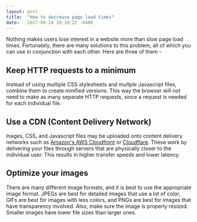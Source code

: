 ```yaml
---
layout: post
title:  "How to decrease page load times"
date:   2017-09-24 19:10:22 -0400
---
```



Nothing makes users lose interest in a website more than slow page load times. Fortunately, there are many solutions to this problem, all of which you can use in conjunction with each other. Here are three of them -


## Keep HTTP requests to a minimum

Instead of using multiple CSS stylesheets and multple Javascript files, combine them to create minified versions. This way the browser will not need to make as many separate HTTP requests, since a request is needed for each individual file.


## Use a CDN (Content Delivery Network)

Inages, CSS, and Javascript files may be uploaded onto content delivery networks such as [Amazon's AWS Cloudfront](https://aws.amazon.com/cloudfront/) or [Cloudflare](https://www.cloudflare.com/). These work by delivering your files through servers that are physically closer to the individual user. This results in higher transfer speeds and lower latency.


## Optimize your images
There are many different image formats, and it is best to use the appropriate image format. JPEGs are best for detailed images that use a lot of color, GIFs are best for images with less colors, and PNGs are best for images that have transparency involved. Also, make sure the image is properly resized. Smaller images have lower file sizes than larger ones.
